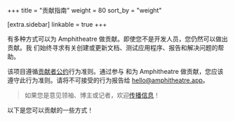 +++
title = "贡献指南"
weight = 80
sort_by = "weight"

[extra.sidebar]
linkable = true
+++

有多种方式可以为 Amphitheatre 做贡献。即使您不是开发人员，您仍然可以做出贡献。我
们始终寻求有关创建或更新文档、测试应用程序、报告和解决问题的帮助。

该项目遵循[贡献者公约](https://www.contributor-covenant.org/)行为准则。通过参与
和为 Amphitheatre 做贡献，您应该遵守此行为准则。请将不可接受的行为报告给
hello@amphitheatre.app。

> 如果您是意见领袖、博主或记者，欢迎[传播信息](@/contributing/promotion.zh.md)！

以下是您可以贡献的一些方式！
